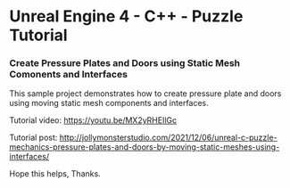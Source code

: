 # Unreal Engine 4 - C++ - Puzzle Tutorial
### Create Pressure Plates and Doors using Static Mesh Comonents and Interfaces

This sample project demonstrates how to create pressure plate and doors using moving static mesh components and interfaces.

Tutorial video: https://youtu.be/MX2yRHEIlGc

Tutorial post: http://jollymonsterstudio.com/2021/12/06/unreal-c-puzzle-mechanics-pressure-plates-and-doors-by-moving-static-meshes-using-interfaces/

Hope this helps, Thanks.